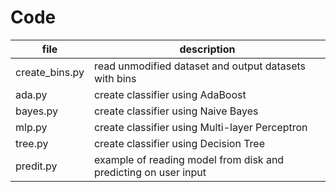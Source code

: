 # Code

| file | description |
|-|-|
| create_bins.py | read unmodified dataset and output datasets with bins |
| ada.py | create classifier using AdaBoost |
| bayes.py | create classifier using Naive Bayes |
| mlp.py | create classifier using Multi-layer Perceptron |
| tree.py | create classifier using Decision Tree |
| predit.py | example of reading model from disk and predicting on user input |


